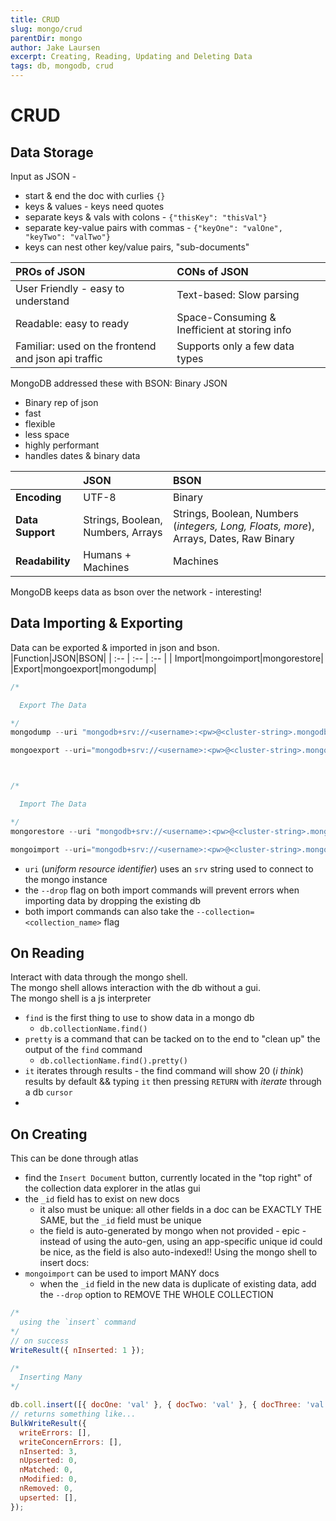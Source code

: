 ```yaml
---
title: CRUD
slug: mongo/crud
parentDir: mongo
author: Jake Laursen
excerpt: Creating, Reading, Updating and Deleting Data
tags: db, mongodb, crud
---
```


# CRUD

## Data Storage

Input as JSON -

- start & end the doc with curlies `{}`
- keys & values - keys need quotes
- separate keys & vals with colons - `{"thisKey": "thisVal"}`
- separate key-value pairs with commas - `{"keyOne": "valOne", "keyTwo": "valTwo"}`
- keys can nest other key/value pairs, "sub-documents"

| PROs of JSON                                        | CONs of JSON                                  |
| :-------------------------------------------------- | :-------------------------------------------- |
| User Friendly - easy to understand                  | Text-based: Slow parsing                      |
| Readable: easy to ready                             | Space-Consuming & Inefficient at storing info |
| Familiar: used on the frontend and json api traffic | Supports only a few data types                |

MongoDB addressed these with BSON: Binary JSON

- Binary rep of json
- fast
- flexible
- less space
- highly performant
- handles dates & binary data

|                  | JSON                              | BSON                                                                                  |
| :--------------- | :-------------------------------- | :------------------------------------------------------------------------------------ |
| **Encoding**     | UTF-8                             | Binary                                                                                |
| **Data Support** | Strings, Boolean, Numbers, Arrays | Strings, Boolean, Numbers (_integers, Long, Floats, more_), Arrays, Dates, Raw Binary |
| **Readability**  | Humans + Machines                 | Machines                                                                              |

MongoDB keeps data as bson over the network - interesting!

## Data Importing & Exporting

Data can be exported & imported in json and bson.  
|Function|JSON|BSON|
| :-- | :-- | :-- |
| Import|mongoimport|mongorestore|
|Export|mongoexport|mongodump|

```js
/*

  Export The Data

*/
mongodump --uri "mongodb+srv://<username>:<pw>@<cluster-string>.mongodb.net/db_name_here"

mongoexport --uri="mongodb+srv://<username>:<pw>@<cluster-string>.mongodb.net/db_name_here" --collection=sales --out=sales.json



/*

  Import The Data

*/
mongorestore --uri "mongodb+srv://<username>:<pw>@<cluster-string>.mongodb.net/db_name_here" --drop dump

mongoimport --uri="mongodb+srv://<username>:<pw>@<cluster-string>.mongodb.net/db_name_here" --drop sales.json
```

- `uri` (_uniform resource identifier_) uses an `srv` string used to connect to the mongo instance
- the `--drop` flag on both import commands will prevent errors when importing data by dropping the existing db
- both import commands can also take the `--collection=<collection_name>` flag

## On Reading

Interact with data through the mongo shell.  
The mongo shell allows interaction with the db without a gui.  
The mongo shell is a js interpreter

- `find` is the first thing to use to show data in a mongo db
  - `db.collectionName.find()`
- `pretty` is a command that can be tacked on to the end to "clean up" the output of the `find` command
  - `db.collectionName.find().pretty()`
- `it` iterates through results - the find command will show 20 (_i think_) results by default && typing `it` then pressing `RETURN` with _iterate_ through a db `cursor`
-

## On Creating

This can be done through atlas

- find the `Insert Document` button, currently located in the "top right" of the collection data explorer in the atlas gui
- the `_id` field has to exist on new docs
  - it also must be unique: all other fields in a doc can be EXACTLY THE SAME, but the `_id` field must be unique
  - the field is auto-generated by mongo when not provided - epic - instead of using the auto-gen, using an app-specific unique id could be nice, as the field is also auto-indexed!!
    Using the mongo shell to insert docs:
- `mongoimport` can be used to import MANY docs
  - when the `_id` field in the new data is duplicate of existing data, add the `--drop` option to REMOVE THE WHOLE COLLECTION

```js
/*
  using the `insert` command
*/
// on success
WriteResult({ nInserted: 1 });

/*
  Inserting Many
*/

db.coll.insert([{ docOne: 'val' }, { docTwo: 'val' }, { docThree: 'val' }]);
// returns something like...
BulkWriteResult({
  writeErrors: [],
  writeConcernErrors: [],
  nInserted: 3,
  nUpserted: 0,
  nMatched: 0,
  nModified: 0,
  nRemoved: 0,
  upserted: [],
});
```
